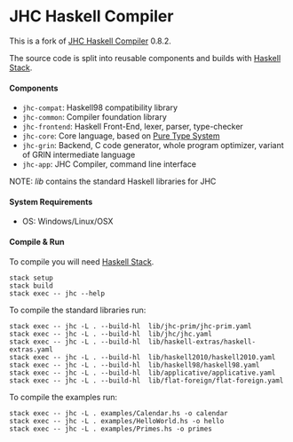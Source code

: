 # JHC Haskell Compiler

This is a fork of [JHC Haskell Compiler](http://repetae.net/computer/jhc/) 0.8.2.

The source code is split into reusable components and builds with [Haskell Stack](https://docs.haskellstack.org/en/stable/README/).

#### Components
- `jhc-compat`: Haskell98 compatibility library
- `jhc-common`: Compiler foundation library
- `jhc-frontend`: Haskell Front-End, lexer, parser, type-checker
- `jhc-core`: Core language, based on [Pure Type System](https://en.wikipedia.org/wiki/Pure_type_system)
- `jhc-grin`: Backend, C code generator, whole program optimizer, variant of GRIN intermediate language
- `jhc-app`: JHC Compiler, command line interface

NOTE: *lib* contains the standard Haskell libraries for JHC

#### System Requirements
- OS: Windows/Linux/OSX

#### Compile & Run

To compile you will need [Haskell Stack](https://docs.haskellstack.org/en/stable/README/).

```
stack setup
stack build
stack exec -- jhc --help
```

To compile the standard libraries run:
```
stack exec -- jhc -L . --build-hl  lib/jhc-prim/jhc-prim.yaml
stack exec -- jhc -L . --build-hl  lib/jhc/jhc.yaml
stack exec -- jhc -L . --build-hl  lib/haskell-extras/haskell-extras.yaml
stack exec -- jhc -L . --build-hl  lib/haskell2010/haskell2010.yaml
stack exec -- jhc -L . --build-hl  lib/haskell98/haskell98.yaml
stack exec -- jhc -L . --build-hl  lib/applicative/applicative.yaml
stack exec -- jhc -L . --build-hl  lib/flat-foreign/flat-foreign.yaml
```

To compile the examples run:
```
stack exec -- jhc -L . examples/Calendar.hs -o calendar
stack exec -- jhc -L . examples/HelloWorld.hs -o hello
stack exec -- jhc -L . examples/Primes.hs -o primes
```

